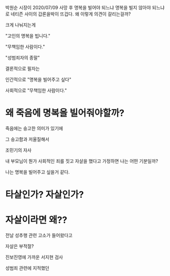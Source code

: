 박원순 시장이 2020/07/09 사망 후 명복을 빌어야 되느냐 명복을 빌지 않아야 되느냐로
네티즌 사이의 갑론을박이 뜨겁다.
왜 이렇게 의견이 갈리는걸까?

크게 나눠지는게

"고인의 명복을 빕니다."

"무책임한 사람이다."

"성범죄자의 종말"

결론적으로 필자는 

인간적으로 "명복을 빌어주고 싶다"

사회적으로 "무책임한 사람이다."




# 왜 죽음에 명복을 빌어줘야할까?

죽음에는 숭고한 의미가 있기에


그 숭고함과 
저울질해서 


조민기의 자사


내 부모님이 뭔가 사회적인 죄를 짓고 자살을 했다고 가정하면
나는 어떤 기분일까?

나는 명복을 빌어주고 싶을거 같다.



# 타살인가? 자살인가?



# 자살이라면 왜??


전날 성추행 관련 고소가 들어왔다고




자살은 부적절?

진보진영에 가까운  서지현 검사

성범죄 관련에 지적했던

